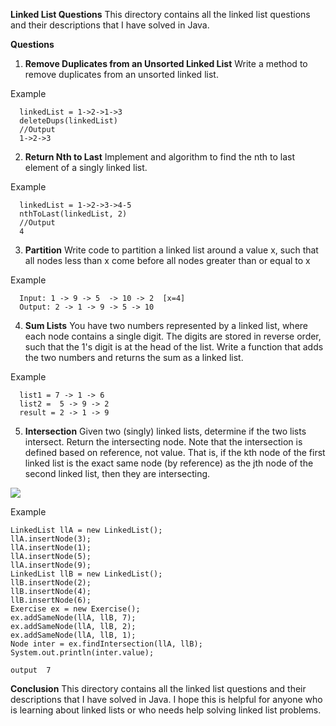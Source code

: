<b>Linked List Questions</b>
This directory contains all the linked list questions and their descriptions that I have solved in Java.

<b>Questions</b> 
1. <b>Remove Duplicates from an Unsorted Linked List</b>
Write a method to remove duplicates from an unsorted linked list.

Example

      linkedList = 1->2->1->3
      deleteDups(linkedList)
      //Output
      1->2->3
      
2. <b>Return Nth to Last</b>
Implement and algorithm to find the nth to last element of a singly linked list.

Example

      linkedList = 1->2->3->4-5
      nthToLast(linkedList, 2)
      //Output
      4

3. <b>Partition</b>
Write code to partition a linked list around a value x, such that all nodes less than x come before all nodes greater than or equal to x

Example

      Input: 1 -> 9 -> 5  -> 10 -> 2  [x=4]
      Output: 2 -> 1 -> 9 -> 5 -> 10

4. <b>Sum Lists</b>
You have two numbers represented by a linked list, where each node contains a single digit. The digits are stored in reverse order, such that the 1's digit is at the head of the list. Write a function that adds the two numbers and returns the sum as a linked list.

Example

      list1 = 7 -> 1 -> 6
      list2 =  5 -> 9 -> 2
      result = 2 -> 1 -> 9

5. <b>Intersection</b>
Given two (singly) linked lists, determine if the two lists intersect. Return the intersecting node. Note that the intersection is defined based on reference, not value. That is, if the kth node of the first linked list is the exact same node (by reference) as the jth node of the second linked list, then they are intersecting.

<img src="https://img-c.udemycdn.com/redactor/raw/coding_exercise_instructions/2021-06-16_13-37-32-5cb611c0659849766757fcd9d7f8fe06.png">

Example

   ```
   LinkedList llA = new LinkedList();
   llA.insertNode(3);
   llA.insertNode(1);
   llA.insertNode(5);
   llA.insertNode(9);
   LinkedList llB = new LinkedList();
   llB.insertNode(2);
   llB.insertNode(4);
   llB.insertNode(6);
   Exercise ex = new Exercise();
   ex.addSameNode(llA, llB, 7);
   ex.addSameNode(llA, llB, 2);
   ex.addSameNode(llA, llB, 1);
   Node inter = ex.findIntersection(llA, llB);
   System.out.println(inter.value);
 
   output  7
   ```


<b>Conclusion</b>
This directory contains all the linked list questions and their descriptions that I have solved in Java. I hope this is helpful for anyone who is learning about linked lists or who needs help solving linked list problems.

